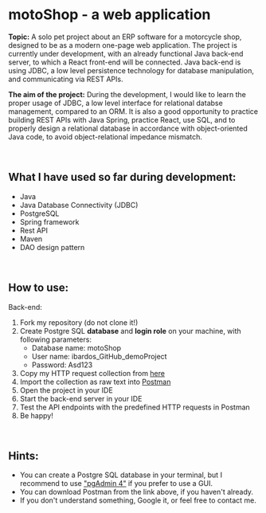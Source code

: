 # motoShop - a web application

**Topic:** A solo pet project about an ERP software for a motorcycle shop, designed to be as a modern one-page web application.
The project is currently under development, with an already functional Java back-end server, to which a React front-end will be
connected. Java back-end is using JDBC, a low level persistence technology for database manipulation, and communicating via REST APIs.

**The aim of the project:** During the development, I would like to learn the proper usage of JDBC, a low level interface for
relational databse management, compared to an ORM. It is also a good opportunity to practice building REST APIs with Java Spring,
practice React, use SQL, and to properly design a relational database in accordance with object-oriented Java code,
to avoid object-relational impedance mismatch. 

<br>

## What I have used so far during development:
- Java
- Java Database Connectivity (JDBC)
- PostgreSQL
- Spring framework
- Rest API
- Maven
- DAO design pattern

<br>

## How to use:
Back-end:
1. Fork my repository (do not clone it!)
2. Create Postgre SQL **database** and **login role** on your machine, with following parameters:
    - Database name: motoShop
    - User name: ibardos_GitHub_demoProject
    - Password: Asd123
3. Copy my HTTP request collection from <a href="https://api.postman.com/collections/22591207-510d8b2d-6452-4c05-8071-69a0f6f49f3c?access_key=PMAT-01GP9E5JR8QAT02N5377EF28MQ">here</a>
4. Import the collection as raw text into <a href="https://www.postman.com/downloads/">Postman</a>
5. Open the project in your IDE
6. Start the back-end server in your IDE
7. Test the API endpoints with the predefined HTTP requests in Postman
8. Be happy!

<br>

## Hints:
- You can create a Postgre SQL database in your terminal, but I recommend to use <a href="https://www.pgadmin.org/download/">"pgAdmin 4"</a> if you prefer to use a GUI.
- You can download Postman from the link above, if you haven't already.
- If you don't understand something, Google it, or feel free to contact me.
